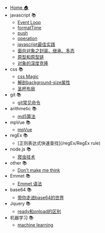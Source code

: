 * [Home 🏠](/README)
* javascript 📚
    * [Event Loop](/javascript/EventLoop)
    * [formatTime](/javascript/formatTime)
    * [push](/javascript/push)
    * [operation](/javascript/operation)
    * [javascript最佳实践](/javascript/practice)
    * [面向对象之封装、继承、多态](/javascript/oo)
    * [原型和原型链](/javascript/prototype)
    * [对象的深度克隆](/javascript/clone)
* css 📚
    * [css Magic](/css/cssMagic)
    * [解剖background-size属性](/css/background-size)
    * [圣杯布局](/css/grail)
* git 📚
    * [git常见命令](/git/git)
* arithmetic 📚
    * [md5算法](/arithmetic/md5)
* mpVue 📚
    * [mpVue](/mpVue/mpVue)
* regEx 📚
    * [正则表达式快速查找](/regEx/RegEx rule)
* node.js 📚
    * [爬虫技术](/node.js/crawler)
* other 📚
    * [Don't make me think](/other/link)
* Emmet 📚
    * [Emmet 语法](/Emmet/link)
* base64 📚
    * [带你走进base64的世界](/base64/link)
* Jquery 📚
    * [ready和onload的区别](/jquery/ready)
* 机器学习 📚
    * [machine learning](/machineLearing/link)